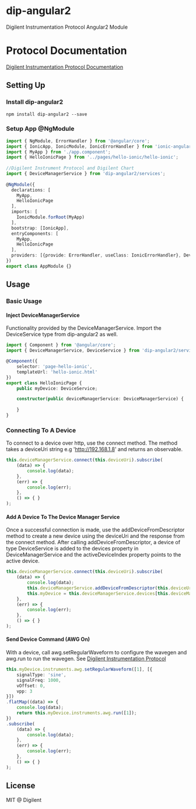 # dip-angular2
Digilent Instrumentation Protocol Angular2 Module

# Protocol Documentation
[Digilent Instrumentation Protocol Documentation](https://reference.digilentinc.com/reference/software/digilent-instrumentation-protocol/protocol)

## Setting Up

### Install dip-angular2
```
npm install dip-angular2 --save
```

### Setup App @NgModule
```TypeScript
import { NgModule, ErrorHandler } from '@angular/core';
import { IonicApp, IonicModule, IonicErrorHandler } from 'ionic-angular';
import { MyApp } from './app.component';
import { HelloIonicPage } from '../pages/hello-ionic/hello-ionic';
 
//Digilent Instrument Protocol and Digilent Chart
import { DeviceManagerService } from 'dip-angular2/services';
 
@NgModule({
  declarations: [
    MyApp,
    HelloIonicPage
  ],
  imports: [
    IonicModule.forRoot(MyApp)
  ],
  bootstrap: [IonicApp],
  entryComponents: [
    MyApp,
    HelloIonicPage
  ],
  providers: [{provide: ErrorHandler, useClass: IonicErrorHandler}, DeviceManagerService]
})
export class AppModule {}
```

## Usage

### Basic Usage

#### Inject DeviceManagerService
Functionality provided by the DeviceManagerService. Import the DeviceService type from dip-angular2 as well.

```TypeScript
import { Component } from '@angular/core';
import { DeviceManagerService, DeviceService } from 'dip-angular2/services';

@Component({
    selector: 'page-hello-ionic',
    templateUrl: 'hello-ionic.html'
})
export class HelloIonicPage {
    public myDevice: DeviceService;

    constructor(public deviceManagerService: DeviceManagerService) {
 
    }
}
```

### Connecting To A Device
To connect to a device over http, use the connect method. The method takes a deviceUri string e.g 'http://192.168.1.8' and returns an observable.

```Typescript
this.deviceManagerService.connect(this.deviceUri).subscribe(
    (data) => {
        console.log(data);
    },
    (err) => {
        console.log(err);
    },
    () => { }
);
```

#### Add A Device To The Device Manager Service
Once a successful connection is made, use the addDeviceFromDescriptor method to create a new device using the deviceUri and the response from the connect method.
After calling addDeviceFromDescriptor, a device of type DeviceService is added to the devices property in DeviceManagerService and the activeDeviceIndex property
points to the active device.

```Typescript
this.deviceManagerService.connect(this.deviceUri).subscribe(
    (data) => {
        console.log(data);
        this.deviceManagerService.addDeviceFromDescriptor(this.deviceUri, data);
        this.myDevice = this.deviceManagerService.devices[this.deviceManagerService.activeDeviceIndex];
    },
    (err) => {
        console.log(err);
    },
    () => { }
);
```

#### Send Device Command (AWG On)
With a device, call awg.setRegularWaveform to configure the wavegen and awg.run to run the wavegen. 
See [Digilent Instrumentation Protocol](https://reference.digilentinc.com/reference/software/digilent-instrumentation-protocol/protocol)

```Typescript
this.myDevice.instruments.awg.setRegularWaveform([1], [{
    signalType: 'sine',
    signalFreq: 1000,
    vOffset: 0,
    vpp: 3
}])
.flatMap((data) => {
    console.log(data);
    return this.myDevice.instruments.awg.run([1]);
})
.subscribe(
    (data) => {
        console.log(data);
    },
    (err) => {
        console.log(err);
    },
    () => { }
);
```

## License
MIT @ Digilent